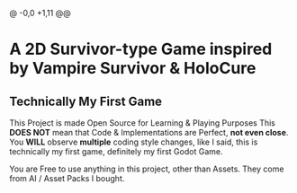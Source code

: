 @ -0,0 +1,11 @@
# A 2D Survivor-type Game inspired by Vampire Survivor & HoloCure


## Technically My First Game

This Project is made Open Source for Learning & Playing Purposes
This **DOES NOT** mean that Code & Implementations are Perfect, **not even close**.
You **WILL** observe **multiple** coding style changes, like I said, this is technically my first game, definitely my first Godot Game.


You are Free to use anything in this project, other than Assets. They come from AI / Asset Packs I bought.